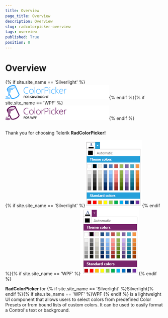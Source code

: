 ```yaml
---
title: Overview
page_title: Overview
description: Overview
slug: radcolorpicker-overview
tags: overview
published: True
position: 0
---
```


# Overview



{% if site.site_name == 'Silverlight' %}![colorpicker sl icon](images/colorpicker_sl_icon.png){% endif %}{% if site.site_name == 'WPF' %}![colorpicker wpf icon](images/colorpicker_wpf_icon.png){% endif %}

## 

Thank you for choosing Telerik __RadColorPicker!__

{% if site.site_name == 'Silverlight' %}![Color PickerSL](images/ColorPickerSL.png){% endif %}{% if site.site_name == 'WPF' %}![Color PickerWPF](images/ColorPickerWPF.png){% endif %}

__RadColorPicker__ for {% if site.site_name == 'Silverlight' %}Silverlight{% endif %}{% if site.site_name == 'WPF' %}WPF {% endif %} is a lightweight UI component that allows users to select colors from predefined Color Presets or from bound lists of custom colors. It can be used to easily format a Control's text or background.
		
				
